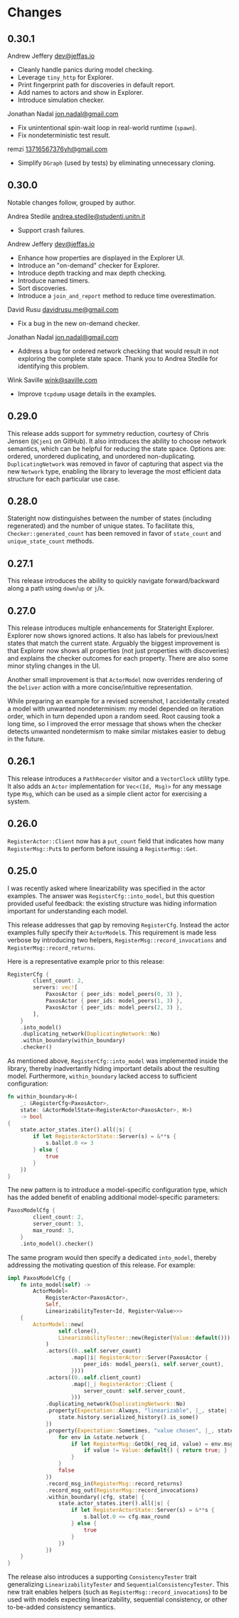 # Changes

## 0.30.1

Andrew Jeffery <dev@jeffas.io>

- Cleanly handle panics during model checking.
- Leverage `tiny_http` for Explorer.
- Print fingerprint path for discoveries in default report.
- Add names to actors and show in Explorer.
- Introduce simulation checker.

Jonathan Nadal <jon.nadal@gmail.com>

- Fix unintentional spin-wait loop in real-world runtime (`spawn`).
- Fix nondeterministic test result.

remzi <13716567376yh@gmail.com>

- Simplify `DGraph` (used by tests) by eliminating unnecessary cloning.

## 0.30.0

Notable changes follow, grouped by author.

Andrea Stedile <andrea.stedile@studenti.unitn.it>

- Support crash failures.

Andrew Jeffery <dev@jeffas.io>

- Enhance how properties are displayed in the Explorer UI.
- Introduce an "on-demand" checker for Explorer.
- Introduce depth tracking and max depth checking.
- Introduce named timers.
- Sort discoveries.
- Introduce a `join_and_report` method to reduce time overestimation.

David Rusu <davidrusu.me@gmail.com>

- Fix a bug in the new on-demand checker.

Jonathan Nadal <jon.nadal@gmail.com>

- Address a bug for ordered network checking that would result in not exploring
  the complete state space. Thank you to Andrea Stedile for identifying this
  problem.

Wink Saville <wink@saville.com>

- Improve `tcpdump` usage details in the examples.

## 0.29.0

This release adds support for symmetry reduction, courtesy of Chris Jensen
(`@Cjen1` on GitHub).  It also introduces the ability to choose network
semantics, which can be helpful for reducing the state space. Options are:
ordered, unordered duplicating, and unordered non-duplicating.
`DuplicatingNetwork` was removed in favor of capturing that aspect via the new
`Network` type, enabling the library to leverage the most efficient data
structure for each particular use case.

## 0.28.0

Stateright now distinguishes between the number of states (including
regenerated) and the number of unique states. To facilitate this,
`Checker::generated_count` has been removed in favor of `state_count` and
`unique_state_count` methods.

## 0.27.1

This release introduces the ability to quickly navigate forward/backward along
a path using `down`/`up` or `j`/`k`.

## 0.27.0

This release introduces multiple enhancements for Stateright Explorer. Explorer
now shows ignored actions. It also has labels for previous/next states that
match the current state. Arguably the biggest improvement is that Explorer now
shows all properties (not just properties with discoveries) and explains the
checker outcomes for each property. There are also some minor styling changes
in the UI.

Another small improvement is that `ActorModel` now overrides rendering of the
`Deliver` action with a more concise/intuitive representation.

While preparing an example for a revised screenshot, I accidentally created a
model with unwanted nondeterminism: my model depended on iteration order, which
in turn depended upon a random seed. Root causing took a long time, so I
improved the error message that shows when the checker detects unwanted
nondetermism to make similar mistakes easier to debug in the future.

## 0.26.1

This release introduces a `PathRecorder` visitor and a `VectorClock` utility
type. It also adds an `Actor` implementation for `Vec<(Id, Msg)>` for any
message type `Msg`, which can be used as a simple client actor for exercising a
system.

## 0.26.0

`RegisterActor::Client` now has a `put_count` field that indicates how many
`RegisterMsg::Put`s to perform before issuing a `RegisterMsg::Get`.

## 0.25.0

I was recently asked where linearizability was specified in the actor examples.
The answer was `RegisterCfg::into_model`, but this question provided useful
feedback: the existing structure was hiding information important for
understanding each model.

This release addresses that gap by removing `RegisterCfg`. Instead the actor
examples fully specify their `ActorModel`s. This requirement is made less
verbose by introducing two helpers, `RegisterMsg::record_invocations` and
`RegisterMsg::record_returns`.

Here is a representative example prior to this release:

```rust
RegisterCfg {
        client_count: 2,
		servers: vec![
			PaxosActor { peer_ids: model_peers(0, 3) },
			PaxosActor { peer_ids: model_peers(1, 3) },
			PaxosActor { peer_ids: model_peers(2, 3) },
		],
    }
    .into_model()
    .duplicating_network(DuplicatingNetwork::No)
    .within_boundary(within_boundary)
    .checker()
```

As mentioned above, `RegisterCfg::into_model` was implemented inside the
library, thereby inadvertantly hiding important details about the resulting
model. Furthermore, `within_boundary` lacked access to sufficient
configuration:

```rust
fn within_boundary<H>(
    _: &RegisterCfg<PaxosActor>,
    state: &ActorModelState<RegisterActor<PaxosActor>, H>)
    -> bool
{
    state.actor_states.iter().all(|s| {
        if let RegisterActorState::Server(s) = &**s {
            s.ballot.0 <= 3
        } else {
            true
        }
    })
}
```

The new pattern is to introduce a model-specific configuration type, which has
the added benefit of enabling additional model-specific parameters:

```rust
PaxosModelCfg {
        client_count: 2,
        server_count: 3,
        max_round: 3,
    }
    .into_model().checker()
```

The same program would then specify a dedicated `into_model`, thereby
addressing the motivating question of this release. For example:

```rust
impl PaxosModelCfg {
    fn into_model(self) ->
        ActorModel<
            RegisterActor<PaxosActor>,
            Self,
            LinearizabilityTester<Id, Register<Value>>>
    {
        ActorModel::new(
                self.clone(),
                LinearizabilityTester::new(Register(Value::default()))
            )
            .actors((0..self.server_count)
                    .map(|i| RegisterActor::Server(PaxosActor {
                        peer_ids: model_peers(i, self.server_count),
                    })))
            .actors((0..self.client_count)
                    .map(|_| RegisterActor::Client {
                        server_count: self.server_count,
                    }))
            .duplicating_network(DuplicatingNetwork::No)
            .property(Expectation::Always, "linearizable", |_, state| {
                state.history.serialized_history().is_some()
            })
            .property(Expectation::Sometimes, "value chosen", |_, state| {
                for env in &state.network {
                    if let RegisterMsg::GetOk(_req_id, value) = env.msg {
                        if value != Value::default() { return true; }
                    }
                }
                false
            })
            .record_msg_in(RegisterMsg::record_returns)
            .record_msg_out(RegisterMsg::record_invocations)
            .within_boundary(|cfg, state| {
                state.actor_states.iter().all(|s| {
                    if let RegisterActorState::Server(s) = &**s {
                        s.ballot.0 <= cfg.max_round
                    } else {
                        true
                    }
                })
            })
    }
}
```

The release also introduces a supporting `ConsistencyTester` trait generalizing
`LinearizabilityTester` and `SequentialConsistencyTester`. This new trait
enables helpers (such as `RegisterMsg::record_invocations`) to be used with
models expecting linearizability, sequential consistency, or other to-be-added
consistency semantics.
